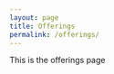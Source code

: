 ```yaml
---
layout: page
title: Offerings
permalink: /offerings/
---
```


This is the offerings page

<link rel="stylesheet" href="/styles/custom.css">
